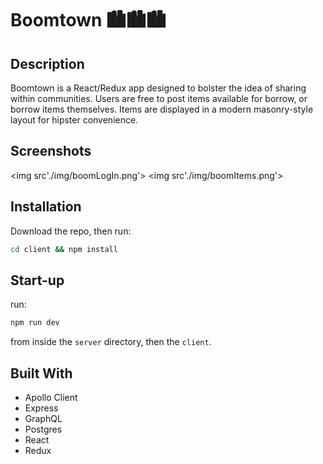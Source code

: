 # Boomtown 🏙🏙🏙

## Description

Boomtown is a React/Redux app designed to bolster the idea of sharing within communities. Users are free to post items available for borrow, or borrow items themselves. Items are displayed in a modern masonry-style layout for hipster convenience.

## Screenshots

<img src'./img/boomLogIn.png'>
<img src'./img/boomItems.png'>

## Installation

Download the repo, then run:

```bash
cd client && npm install
```

## Start-up

run:

```bash
npm run dev
```

from inside the `server` directory, then the `client`.

## Built With

- Apollo Client
- Express
- GraphQL
- Postgres
- React
- Redux
